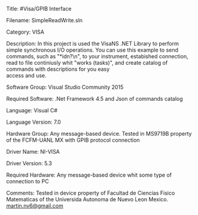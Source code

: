 Title:           #Visa/GPIB Interface
                         
Filename:        SimpleReadWrite.sln
                         
Category:                VISA
                         
Description:             In this project is used the VisaNS .NET Library to
                         perform simple synchronous I/O operations.  You can use this example
                         to send commands, such as "*idn?\n", to your instrument, estabished connection, 
                         read to file continiusly whit "works (tasks)", and create catalog of commands with descriptions for you easy  
                         access and use.
              
                         
Software Group:          Visual Studio Community 2015                          
                         
Required Software:       .Net Framework 4.5 and Json of commands catalog
                         
Language:                Visual C#
                         
Language Version:        7.0
                         
Hardware Group:          Any message-based device. Tested in MS9719B property of the FCFM-UANL MX with GPIB protocol connection
                         
Driver Name:             NI-VISA
                         
Driver Version:          5.3
                         
Required Hardware:       Any message-based device whit some type of connection to PC

Comments:                Tested in device property of Facultad de Ciencias Fisico Matematicas of the Universida Autonoma de Nuevo Leon
                         Mexico. martin.nv6@gmail.com
